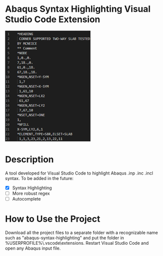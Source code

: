 # Abaqus Syntax Highlighting Visual Studio Code Extension
![Syntax Highlighting Image](https://github.com/MartinHvi/abaqus-syntax-highlighting/blob/main/SyntaxHighlighting.gif)
# Description
A tool developed for Visual Studio Code to highlight Abaqus .inp .inc .incl syntax.
To be added in the future:
 - [x] Syntax Highlighting
 - [ ] More robust regex
 - [ ] Autocomplete
# How to Use the Project
Download all the project files to a separate folder with a recognizable name such as "abaqus-syntax-highlighting" and put the folder in %USERPROFILE%\\.vscode\extensions.
Restart Visual Studio Code and open any Abaqus input file.
